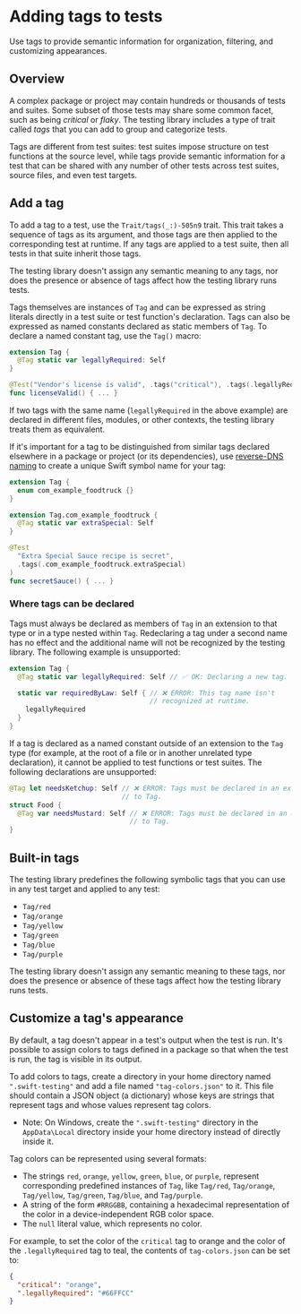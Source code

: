 # Adding tags to tests

<!--
This source file is part of the Swift.org open source project

Copyright (c) 2023 Apple Inc. and the Swift project authors
Licensed under Apache License v2.0 with Runtime Library Exception

See https://swift.org/LICENSE.txt for license information
See https://swift.org/CONTRIBUTORS.txt for Swift project authors
-->

Use tags to provide semantic information for organization, filtering, and customizing appearances.

## Overview

A complex package or project may contain hundreds or thousands of tests and
suites. Some subset of those tests may share some common facet, such as being
_critical_ or _flaky_. The testing library includes a type of trait called
_tags_ that you can add to group and categorize tests.

Tags are different from test suites: test suites impose structure on test
functions at the source level, while tags provide semantic information for a
test that can be shared with any number of other tests across test suites,
source files, and even test targets.

## Add a tag

To add a tag to a test, use the ``Trait/tags(_:)-505n9`` trait. This trait takes
a sequence of tags as its argument, and those tags are then applied to the
corresponding test at runtime. If any tags are applied to a test suite, then all
tests in that suite inherit those tags.

The testing library doesn't assign any semantic meaning to any tags, nor does
the presence or absence of tags affect how the testing library runs tests.

Tags themselves are instances of ``Tag`` and can be expressed as string
literals directly in a test suite or test function's declaration. Tags can also
be expressed as named constants declared as static members of ``Tag``. To
declare a named constant tag, use the ``Tag()`` macro:

```swift
extension Tag {
  @Tag static var legallyRequired: Self
}

@Test("Vendor's license is valid", .tags("critical"), .tags(.legallyRequired))
func licenseValid() { ... }
```

If two tags with the same name (`legallyRequired` in the above example) are
declared in different files, modules, or other contexts, the testing library
treats them as equivalent.

If it's important for a tag to be distinguished from similar tags declared
elsewhere in a package or project (or its dependencies), use
 [reverse-DNS naming](https://en.wikipedia.org/wiki/Reverse_domain_name_notation)
to create a unique Swift symbol name for your tag:

```swift
extension Tag {
  enum com_example_foodtruck {}
}

extension Tag.com_example_foodtruck {
  @Tag static var extraSpecial: Self
}

@Test
  "Extra Special Sauce recipe is secret",
  .tags(.com_example_foodtruck.extraSpecial)
)
func secretSauce() { ... }
```

### Where tags can be declared

Tags must always be declared as members of ``Tag`` in an extension to that type
or in a type nested within ``Tag``. Redeclaring a tag under a second name has no
effect and the additional name will not be recognized by the testing library.
The following example is unsupported:

```swift
extension Tag {
  @Tag static var legallyRequired: Self // ✅ OK: Declaring a new tag.

  static var requiredByLaw: Self { // ❌ ERROR: This tag name isn't
                                   // recognized at runtime.
    legallyRequired
  }
}
```

If a tag is declared as a named constant outside of an extension to the ``Tag``
type (for example, at the root of a file or in another unrelated type
declaration), it cannot be applied to test functions or test suites. The
following declarations are unsupported:

```swift
@Tag let needsKetchup: Self // ❌ ERROR: Tags must be declared in an extension
                            // to Tag.
struct Food {
  @Tag var needsMustard: Self // ❌ ERROR: Tags must be declared in an extension
                              // to Tag.
}
```

## Built-in tags

The testing library predefines the following symbolic tags that you can use in
any test target and applied to any test:

- ``Tag/red``
- ``Tag/orange``
- ``Tag/yellow``
- ``Tag/green``
- ``Tag/blue``
- ``Tag/purple``

The testing library doesn't assign any semantic meaning to these tags, nor does
the presence or absence of these tags affect how the testing library runs tests.

## Customize a tag's appearance

By default, a tag doesn't appear in a test's output when the test is run. It's
possible to assign colors to tags defined in a package so that when the test is
run, the tag is visible in its output.

To add colors to tags, create a directory in your home directory named
`".swift-testing"` and add a file named `"tag-colors.json"` to it. This file
should contain a JSON object (a dictionary) whose keys are strings that represent
tags and whose values represent tag colors.

- Note: On Windows, create the `".swift-testing"` directory in the
  `AppData\Local` directory inside your home directory instead of directly
  inside it.

Tag colors can be represented using several formats:

- The strings `red`, `orange`, `yellow`, `green`, `blue`, or
  `purple`, represent corresponding predefined instances of ``Tag``, like
  ``Tag/red``, ``Tag/orange``, ``Tag/yellow``, ``Tag/green``, ``Tag/blue``, and
  ``Tag/purple``.
- A string of the form `#RRGGBB`, containing a hexadecimal representation of
  the color in a device-independent RGB color space.
- The `null` literal value, which represents no color.

For example, to set the color of the `critical` tag to orange and the color of
the `.legallyRequired` tag to teal, the contents of `tag-colors.json` can
be set to:

```json
{
  "critical": "orange",
  ".legallyRequired": "#66FFCC"
}
```

